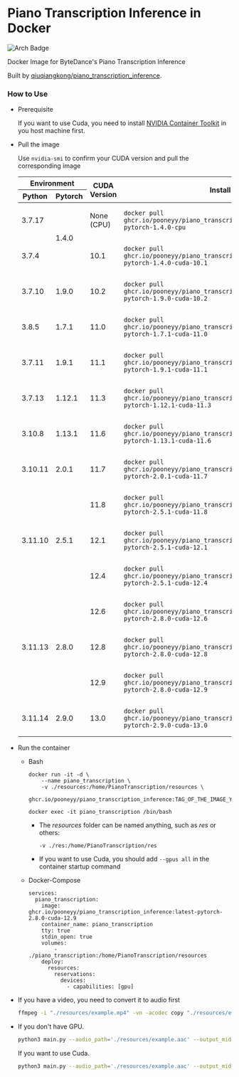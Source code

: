 # Piano Transcription Inference in Docker
![Arch Badge](https://img.shields.io/badge/Architecture-linux%2Famd64-blue)

Docker Image for ByteDance's Piano Transcription Inference

Built by [qiuqiangkong/piano_transcription_inference](https://github.com/qiuqiangkong/piano_transcription_inference).

### How to Use

- Prerequisite
  
  If you want to use Cuda, you need to install  [NVIDIA Container Toolkit](https://docs.nvidia.com/datacenter/cloud-native/container-toolkit/latest/install-guide.html) in you host machine first.

- Pull the image
  
    Use `nvidia-smi` to confirm your CUDA version and pull the corresponding image
    
    <table>
      <thead>
        <tr>
          <th colspan="2">Environment</th>
          <th rowspan="2">CUDA Version</th>
          <th rowspan="2">Install</th>
        </tr>
        <tr>
          <th>Python</th>
          <th>Pytorch</th>
        </tr>
      </thead>
      <tbody>
        <tr>
          <td>
            3.7.17
          </td>
          <td rowspan="2">
            1.4.0
          </td>
          <td>None (CPU)</td>
          <td class="command-cell">
            <pre lang="shell"><code>docker pull ghcr.io/pooneyy/piano_transcription_inference:latest-pytorch-1.4.0-cpu</code></pre>
          </td>
        </tr>
        <tr>
          <td>
            3.7.4
          </td>
          <td>10.1</td>
          <td class="command-cell">
            <pre lang="shell"><code>docker pull ghcr.io/pooneyy/piano_transcription_inference:latest-pytorch-1.4.0-cuda-10.1</code></pre>
          </td>
        </tr>
        <tr>
          <td>
            3.7.10
          </td>
          <td>
            1.9.0
          </td>
          <td>10.2</td>
          <td class="command-cell">
            <pre lang="shell"><code>docker pull ghcr.io/pooneyy/piano_transcription_inference:latest-pytorch-1.9.0-cuda-10.2</code></pre>
          </td>
        </tr>
        <tr>
          <td>
            3.8.5
          </td>
          <td>
            1.7.1
          </td>
          <td>11.0</td>
          <td class="command-cell">
            <pre lang="shell"><code>docker pull ghcr.io/pooneyy/piano_transcription_inference:latest-pytorch-1.7.1-cuda-11.0</code></pre>
          </td>
        </tr>
        <tr>
          <td>
            3.7.11
          </td>
          <td>
            1.9.1
          </td>
          <td>11.1</td>
          <td class="command-cell">
            <pre lang="shell"><code>docker pull ghcr.io/pooneyy/piano_transcription_inference:latest-pytorch-1.9.1-cuda-11.1</code></pre>
          </td>
        </tr>
        <tr>
          <td>
            3.7.13
          </td>
          <td>
            1.12.1
          </td>
          <td>11.3</td>
          <td class="command-cell">
            <pre lang="shell"><code>docker pull ghcr.io/pooneyy/piano_transcription_inference:latest-pytorch-1.12.1-cuda-11.3</code></pre>
          </td>
        </tr>
        <tr>
          <td>
            3.10.8
          </td>
          <td>
            1.13.1
          </td>
          <td>11.6</td>
          <td class="command-cell">
            <pre lang="shell"><code>docker pull ghcr.io/pooneyy/piano_transcription_inference:latest-pytorch-1.13.1-cuda-11.6</code></pre>
          </td>
        </tr>
        <tr>
          <td>
            3.10.11
          </td>
          <td>
            2.0.1
          </td>
          <td>11.7</td>
          <td class="command-cell">
            <pre lang="shell"><code>docker pull ghcr.io/pooneyy/piano_transcription_inference:latest-pytorch-2.0.1-cuda-11.7</code></pre>
          </td>
        </tr>
        <tr>
          <td rowspan="3">
            3.11.10
          </td>
          <td rowspan="3">
            2.5.1
          </td>
          <td>11.8</td>
          <td class="command-cell">
            <pre lang="shell"><code>docker pull ghcr.io/pooneyy/piano_transcription_inference:latest-pytorch-2.5.1-cuda-11.8</code></pre>
          </td>
        </tr>
        <tr>
          <td>12.1</td>
          <td class="command-cell">
            <pre lang="shell"><code>docker pull ghcr.io/pooneyy/piano_transcription_inference:latest-pytorch-2.5.1-cuda-12.1</code></pre>
          </td>
        </tr>
        <tr>
          <td>12.4</td>
          <td class="command-cell">
            <pre lang="shell"><code>docker pull ghcr.io/pooneyy/piano_transcription_inference:latest-pytorch-2.5.1-cuda-12.4</code></pre>
          </td>
        </tr>
        <tr>
          <td rowspan="3">
            3.11.13
          </td>
          <td rowspan="3">
            2.8.0
          </td>
          <td>12.6</td>
          <td class="command-cell">
            <pre lang="shell"><code>docker pull ghcr.io/pooneyy/piano_transcription_inference:latest-pytorch-2.8.0-cuda-12.6</code></pre>
          </td>
        </tr>
        <tr>
          <td>12.8</td>
          <td class="command-cell">
            <pre lang="shell"><code>docker pull ghcr.io/pooneyy/piano_transcription_inference:latest-pytorch-2.8.0-cuda-12.8</code></pre>
          </td>
        </tr>
        <tr>
          <td>12.9</td>
          <td>
            <pre lang="shell"><code>docker pull ghcr.io/pooneyy/piano_transcription_inference:latest-pytorch-2.8.0-cuda-12.9</code></pre>
          </td>
        </tr>
        <tr>
          <td>
            3.11.14
          </td>
          <td>
            2.9.0
          </td>
          <td>13.0</td>
          <td>
            <pre lang="shell"><code>docker pull ghcr.io/pooneyy/piano_transcription_inference:latest-pytorch-2.9.0-cuda-13.0</code></pre>
          </td>
        </tr>
      </tbody>
    </table>
    
- Run the container

  - Bash

    ```
    docker run -it -d \
        --name piano_transcription \
        -v ./resources:/home/PianoTranscription/resources \
        ghcr.io/pooneyy/piano_transcription_inference:TAG_OF_THE_IMAGE_YOU_PULLED
    
    docker exec -it piano_transcription /bin/bash
    ```

    - The *resources* folder can be named anything, such as *res* or others:

      `-v ./res:/home/PianoTranscription/res`
      
    - If you want to use Cuda, you should add `--gpus all` in the container startup command

  - Docker-Compose

    ```
    services:
      piano_transcription:
        image: ghcr.io/pooneyy/piano_transcription_inference:latest-pytorch-2.8.0-cuda-12.9
        container_name: piano_transcription
        tty: true
        stdin_open: true
        volumes:
            - ./piano_transcription:/home/PianoTranscription/resources
        deploy:
          resources:
            reservations:
              devices:
                - capabilities: [gpu]
    ```

    

- If you have a video, you need to convert it to audio first
  ```bash
  ffmpeg -i "./resources/example.mp4" -vn -acodec copy "./resources/example.aac"
  ```

- If you don't have GPU.
  ```bash
  python3 main.py --audio_path='./resources/example.aac' --output_midi_path='./resources/example.mid'
  ```
  If you want to use Cuda.
  ```bash
  python3 main.py --audio_path='./resources/example.aac' --output_midi_path='./resources/example.mid' --cuda
  ```

